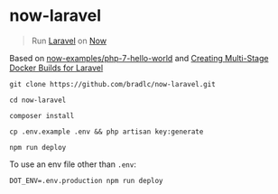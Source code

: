 # now-laravel

> Run [Laravel](https://laravel.com/) on [Now](https://zeit.co/now)

Based on [now-examples/php-7-hello-world](https://github.com/zeit/now-examples/tree/master/php-7-hello-world) and [Creating Multi-Stage Docker Builds for Laravel](https://laravel-news.com/multi-stage-docker-builds-for-laravel)

```
git clone https://github.com/bradlc/now-laravel.git
```

```
cd now-laravel
```

```
composer install
```

```
cp .env.example .env && php artisan key:generate
```

```
npm run deploy
```

To use an env file other than `.env`:

```
DOT_ENV=.env.production npm run deploy
```
